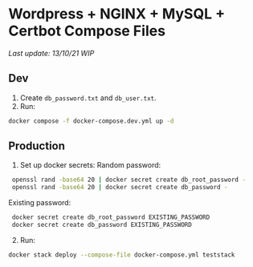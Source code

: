 # Wordpress + NGINX + MySQL + Certbot Compose Files
*Last update: 13/10/21*
_WIP_

## Dev
1. Create `db_password.txt` and `db_user.txt`.
2. Run:
```sh
docker compose -f docker-compose.dev.yml up -d
```
## Production
1. Set up docker secrets:
Random password:
```sh
 openssl rand -base64 20 | docker secret create db_root_password -
 openssl rand -base64 20 | docker secret create db_password -
```
Existing password:
```sh
 docker secret create db_root_password EXISTING_PASSWORD
 docker secret create db_password EXISTING_PASSWORD
```
2. Run:
```sh
docker stack deploy --compose-file docker-compose.yml teststack
```

